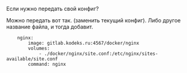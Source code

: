 Если нужно передать свой конфиг?

Можно передать вот так. (заменить текущий конфиг). Либо другое название файла, и тогда добавит.
```
    nginx:
        image: gitlab.kodeks.ru:4567/docker/nginx
        volumes:
            - ./docker/nginx/site.conf:/etc/nginx/sites-available/site.conf
        command: nginx        
```        